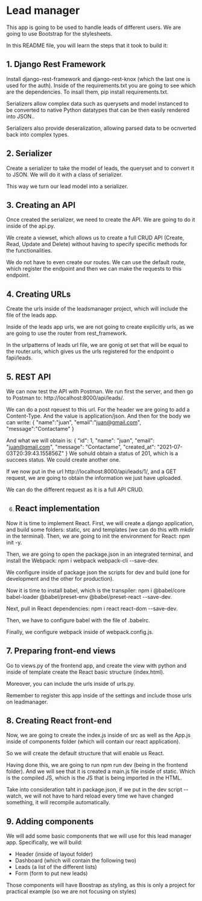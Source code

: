 # Lead manager
This app is going to be used to handle leads of different users.
We are going to use Bootstrap for the stylesheets.

In this README file, you will learn the steps that it took to build it:
## 1. Django Rest Framework
Install django-rest-framework and django-rest-knox (which the last one is used for the auth).
Inside of the requirements.txt you are going to see which are the dependencies. To insall them, pip install requirements.txt.

Serializers allow complex data such as querysets and model instanced to be converted to native Python datatypes that can be then easily rendered into JSON..

Serializers also provide deseralization, allowing parsed data to be ocnverted back into complex types.

## 2. Serializer 
Create a serializer to take the model of leads, the queryset and to convert it to JSON. We will do it with a class of serializer.

This way we turn our lead model into a serializer.

## 3. Creating an API 
Once created the serializer, we need to create the API. We are going to do it inside of the api.py.

We create a viewset, which allows us to create a full CRUD API (Create, Read, Update and Delete) without having to specify specific methods for the functionalities.

We do not have to even create our routes. We can use the default route, which register the endpoint and then we can make the requests to this endpoint.

## 4. Creating URLs 
Create the urls inside of the leadsmanager project, which will include the file of the leads app.

Inside of the leads app urls, we are not going to create explicitly urls, as we are going to use the router from rest_framework.

In the urlpatterns of leads url file, we are gonig ot set that will be equal to the router.urls, which gives us the urls registered for the endpoint o fapi/leads.

## 5. REST API
We can now test the API with Postman. We run first the server, and then go to Postman to: http://localhost:8000/api/leads/. 

We can do a post rqeuest to this url. For the header we are going to add a Content-Type. And the value is application/json. And then for the body we can write:
    {
        "name":"juan",
        "email":"juan@gmail.com",
        "message":"Contactame"
    }

And what we will obtain is:
    {
        "id": 1,
        "name": "juan",
        "email": "juan@gmail.com",
        "message": "Contactame",
        "created_at": "2021-07-03T20:39:43.155856Z"
    }
We sohuld obtain a status of 201, which is a succees status.
We could create another one.

If we now put in the url http://localhost:8000/api/leads/1/, and a GET request, we are going to obtain the information we just have uploaded.

We can do the different request as it is a full API CRUD.

6. ## React implementation
Now it is time to implement React.
First, we will create a django application, and build some folders: static, src and templates (we can do this with mkdir in the terminal).
Then, we are going to init the environment for React: npm init -y.

Then, we are going to open the package.json in an integrated terminal, and install the Webpack: npm i webpack webpack-cli --save-dev.

We configure inside of package json the scripts for dev and build (one for development and the other for production).

Now it is time to install babel, which is the transpiler: npm i @babel/core babel-loader @babel/preset-env @babel/preset-react --save-dev.

Next, pull in React dependencies: npm i react react-dom --save-dev.

Then, we have to configure babel with the file of .babelrc.

Finally, we configure webpack inside of webpack.config.js.

## 7. Preparing front-end views
Go to views.py of the frontend app, and create the view with python and inside of template create the React basic structure (index.html).

Moreover, you can include the urls inside of urls.py.

Remember to register this app inside of the settings and include those urls on leadmanager.

## 8. Creating React front-end
Now, we are going to create the index.js inside of src as well as the App.js inside of components folder (which will contain our react application).

So we will create the default structure that will enable us React.

Having done this, we are going to run npm run dev (being in the frontend folder). And we will see that it is created a main.js file inside of static. Which is the compiled JS, which is the JS that is being imported in the HTML.

Take into consideration taht in package.json, if we put in the dev script --watch, we will not have to hard reload every time we have changed something, it will recompile automatically.

## 9. Adding components
We will add some basic components that we will use for this lead manager app. Specifically, we will build:
- Header (inside of layout folder)
- Dashboard (which will contain the following two)
- Leads (a list of the different lists)
- Form (form to put new leads)

Those components will have Boostrap as styling, as this is only a project for practical example (so we are not focusing on styles)






